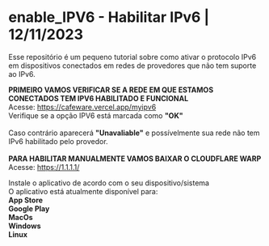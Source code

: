 # enable_IPV6 - Habilitar IPv6 | 12/11/2023
Esse repositório é um pequeno tutorial sobre como ativar o protocolo IPv6 em dispositivos conectados em redes de provedores que não tem suporte ao IPv6.

<b>PRIMEIRO VAMOS VERIFICAR SE A REDE EM QUE ESTAMOS CONECTADOS TEM IPV6 HABILITADO E FUNCIONAL</b><br>
Acesse: https://cafeware.vercel.app/myipv6
<br>
Verifique se a opção IPV6 está marcada como <b>"OK"</b><br><br>
Caso contrário aparecerá <b>"Unavaliable"</b> e possívelmente sua rede não tem IPv6 habilitado pelo provedor.
<br><br>
<b>PARA HABILITAR MANUALMENTE VAMOS BAIXAR O CLOUDFLARE WARP</b><br>
Acesse: https://1.1.1.1/
<br>

Instale o aplicativo de acordo com o seu dispositivo/sistema <br>
O aplicativo está atualmente disponível para: <br>
<b>App Store</b><br>
<b>Google Play</b><br>
<b>MacOs</b><br>
<b>Windows</b><br>
<b>Linux</b><br>
<br>
